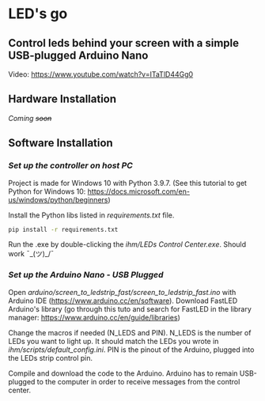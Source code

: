 # LED's go
## Control leds behind your screen with a simple USB-plugged Arduino Nano 

Video: https://www.youtube.com/watch?v=ITaTlD44Gg0

## Hardware Installation
_Coming ~~soon~~_

## Software Installation
### _Set up the controller on host PC_
Project is made for Windows 10 with Python 3.9.7.
(See this tutorial to get Python for Windows 10: https://docs.microsoft.com/en-us/windows/python/beginners)

Install the Python libs listed in _requirements.txt_ file.

```sh
pip install -r requirements.txt
```

Run the .exe by double-clicking the _ihm/LEDs Control Center.exe_. Should work ¯\_(ツ)_/¯

### _Set up the Arduino Nano - USB Plugged_
Open _arduino/screen\_to\_ledstrip\_fast/screen\_to\_ledstrip\_fast.ino_ with Arduino IDE (https://www.arduino.cc/en/software).
Download FastLED Arduino's library (go through this tuto and search for FastLED in the library manager: https://www.arduino.cc/en/guide/libraries)

Change the macros if needed (N\_LEDS and PIN). 
N\_LEDS is the number of LEDs you want to light up. It should match the LEDs you wrote in _ihm/scripts/default\_config.ini_.
PIN is the pinout of the Arduino, plugged into the LEDs strip control pin.

Compile and download the code to the Arduino.
Arduino has to remain USB-plugged to the computer in order to receive messages from the control center.


